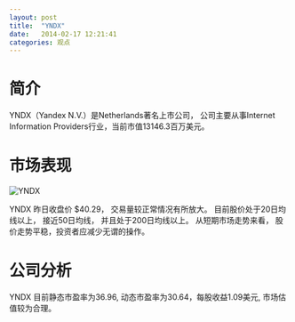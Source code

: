 ```yaml
---
layout: post
title:  "YNDX"
date:   2014-02-17 12:21:41
categories: 观点
---
```


# 简介
YNDX（Yandex N.V.）是Netherlands著名上市公司，
公司主要从事Internet Information Providers行业，当前市值13146.3百万美元。

# 市场表现

![YNDX](http://finviz.com/chart.ashx?t=YNDX&ty=c&ta=1&p=d&s=l)

YNDX 昨日收盘价 $40.29，
交易量较正常情况有所放大。
目前股价处于20日均线以上，
接近50日均线，
并且处于200日均线以上。
从短期市场走势来看，
股价走势平稳，投资者应减少无谓的操作。

# 公司分析
YNDX 目前静态市盈率为36.96, 动态市盈率为30.64，每股收益1.09美元,
市场估值较为合理。
